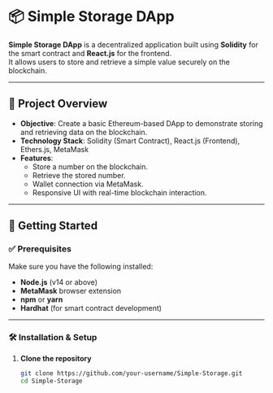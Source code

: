 # 📦 Simple Storage DApp

**Simple Storage DApp** is a decentralized application built using **Solidity** for the smart contract and **React.js** for the frontend.  
It allows users to store and retrieve a simple value securely on the blockchain.

---

## 🧠 Project Overview

- **Objective**: Create a basic Ethereum-based DApp to demonstrate storing and retrieving data on the blockchain.
- **Technology Stack**: Solidity (Smart Contract), React.js (Frontend), Ethers.js, MetaMask
- **Features**:
  - Store a number on the blockchain.
  - Retrieve the stored number.
  - Wallet connection via MetaMask.
  - Responsive UI with real-time blockchain interaction.

---

## 🚀 Getting Started

### ✅ Prerequisites

Make sure you have the following installed:
- **Node.js** (v14 or above)
- **MetaMask** browser extension
- **npm** or **yarn**
- **Hardhat** (for smart contract development)

---

### 🛠️ Installation & Setup

1. **Clone the repository**
   ```bash
   git clone https://github.com/your-username/Simple-Storage.git
   cd Simple-Storage
